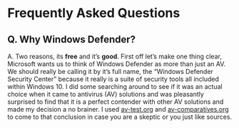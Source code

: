 # Frequently Asked Questions

## Q. Why Windows Defender?
A. Two reasons, its **free** and it’s **good**. First off let’s make one thing clear, Microsoft wants us to think of Windows Defender as more than just an AV. We should really be calling it by it’s full name, the “Windows Defender Security Center” because it really is a suite of security tools all included within Windows 10. I did some searching around to see if it was an actual choice when it came to antivirus (AV) solutions and was pleasantly surprised to find that it is a perfect contender with other AV solutions and made my decision a no brainer. I used [av-test.org](https://www.av-test.org/en/antivirus/home-windows/) and [av-comparatives.org](https://www.av-comparatives.org/consumer/test-results/microsoft-windows/) to come to that conclusion in case you are a skeptic or you just like sources.
